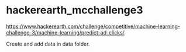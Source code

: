 # hackerearth_mcchallenge3
https://www.hackerearth.com/challenge/competitive/machine-learning-challenge-3/machine-learning/predict-ad-clicks/

Create and add data in data folder.
